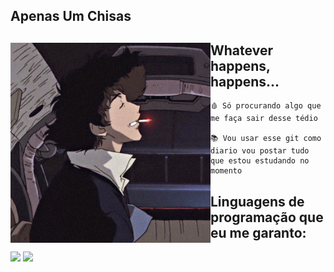 ## Apenas Um Chisas 
<div>
<img align="left" src="https://github.com/RenChisaki/RenChisaki/blob/main/image/spike.png" alt="spike de cowboy bebop" width="320"/> 
  
## Whatever happens, happens... 
  
```
🩸 Só procurando algo que me faça sair desse tédio 

📚 Vou usar esse git como diario vou postar tudo que estou estudando no momento
```
<div>

## Linguagens de programação que eu me garanto:

<div>
<img height=50 src="https://cdn.jsdelivr.net/gh/devicons/devicon/icons/c/c-original.svg"/>
<img height=50 src="https://cdn-icons-png.flaticon.com/512/6132/6132222.png"/>
<div>
